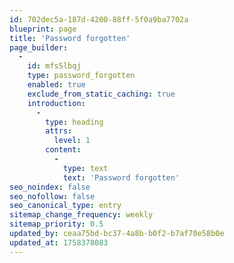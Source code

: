 ```yaml
---
id: 702dec5a-187d-4200-88ff-5f0a9ba7702a
blueprint: page
title: 'Password forgotten'
page_builder:
  -
    id: mfs5lbqj
    type: password_forgotten
    enabled: true
    exclude_from_static_caching: true
    introduction:
      -
        type: heading
        attrs:
          level: 1
        content:
          -
            type: text
            text: 'Password forgotten'
seo_noindex: false
seo_nofollow: false
seo_canonical_type: entry
sitemap_change_frequency: weekly
sitemap_priority: 0.5
updated_by: ceaa75bd-bc37-4a8b-b0f2-b7af70e58b0e
updated_at: 1758378083
---
```

